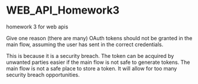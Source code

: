 # WEB_API_Homework3
homework 3 for web apis


Give one reason (there are many) OAuth tokens should not be granted in the main flow, assuming the user has sent in the correct credentials.

This is because it is a security breach. The token can be acquired by unwanted parties easier if the main flow is not safe to generate tokens. The main flow is not a safe place to store a token. It will allow for too many security breach opportunities. 
